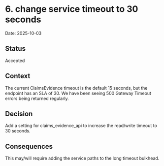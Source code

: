 # 6. change service timeout to 30 seconds

Date: 2025-10-03

## Status

Accepted

## Context

The current ClaimsEvidence timeout is the default 15 seconds, but the endpoint has an SLA of 30. We have been seeing 500 Gateway Timeout errors being returned regularly.

## Decision

Add a setting for claims_evidence_api to increase the read/write timeout to 30 seconds.

## Consequences

This may/will require adding the service paths to the long timeout bulkhead.
